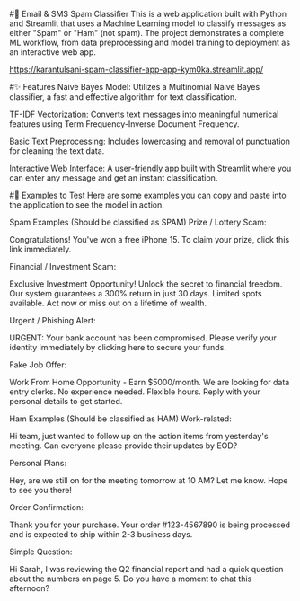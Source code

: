 #📧 Email & SMS Spam Classifier
This is a web application built with Python and Streamlit that uses a Machine Learning model to classify messages as either "Spam" or "Ham" (not spam). The project demonstrates a complete ML workflow, from data preprocessing and model training to deployment as an interactive web app.

https://karantulsani-spam-classifier-app-app-kym0ka.streamlit.app/

#✨ Features
Naive Bayes Model: Utilizes a Multinomial Naive Bayes classifier, a fast and effective algorithm for text classification.

TF-IDF Vectorization: Converts text messages into meaningful numerical features using Term Frequency-Inverse Document Frequency.

Basic Text Preprocessing: Includes lowercasing and removal of punctuation for cleaning the text data.

Interactive Web Interface: A user-friendly app built with Streamlit where you can enter any message and get an instant classification.

#🧪 Examples to Test
Here are some examples you can copy and paste into the application to see the model in action.

Spam Examples (Should be classified as SPAM)
Prize / Lottery Scam:

Congratulations! You've won a free iPhone 15. To claim your prize, click this link immediately.

Financial / Investment Scam:

Exclusive Investment Opportunity! Unlock the secret to financial freedom. Our system guarantees a 300% return in just 30 days. Limited spots available. Act now or miss out on a lifetime of wealth.

Urgent / Phishing Alert:

URGENT: Your bank account has been compromised. Please verify your identity immediately by clicking here to secure your funds.

Fake Job Offer:

Work From Home Opportunity - Earn $5000/month. We are looking for data entry clerks. No experience needed. Flexible hours. Reply with your personal details to get started.

Ham Examples (Should be classified as HAM)
Work-related:

Hi team, just wanted to follow up on the action items from yesterday's meeting. Can everyone please provide their updates by EOD?

Personal Plans:

Hey, are we still on for the meeting tomorrow at 10 AM? Let me know. Hope to see you there!

Order Confirmation:

Thank you for your purchase. Your order #123-4567890 is being processed and is expected to ship within 2-3 business days.

Simple Question:

Hi Sarah, I was reviewing the Q2 financial report and had a quick question about the numbers on page 5. Do you have a moment to chat this afternoon?
